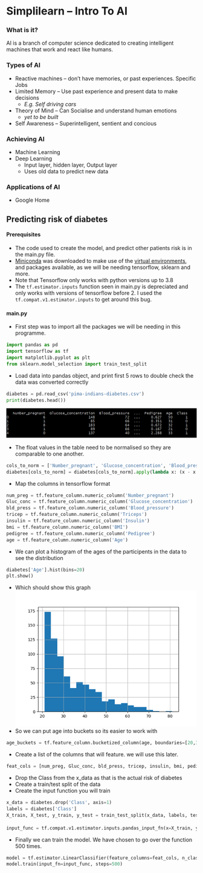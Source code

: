 # Simplilearn – Intro To AI

### What is it?
AI is a branch of computer science dedicated to creating intelligent machines that work and react like humans.

### Types of AI
-	Reactive machines – don’t have memories, or past experiences. Specific Jobs
-	Limited Memory – Use past experience and present data to make decisions 
	- _E.g. Self driving cars_
-	Theory of Mind – Can Socialise and understand human emotions
    - _yet to be built_
-	Self Awareness – Superintelligent, sentient and concious

### Achieving AI
-	Machine Learning
-	Deep Learning
	-	Input layer, hidden layer, Output layer
	-	Uses old data to predict new data

### Applications of AI
-	Google Home

## Predicting risk of diabetes
#### Prerequisites
- The code used to create the model, and predict other patients risk is in the main.py file.
- [Miniconda](https://docs.conda.io/en/latest/miniconda.html) was downloaded to make use of the [virtual environments](https://docs.conda.io/projects/conda/en/4.6.0/_downloads/52a95608c49671267e40c689e0bc00ca/conda-cheatsheet.pdf), and packages available, as we will be needing tensorflow, sklearn and more.
- Note that Tensorflow only works with python versions up to 3.8
- The ```tf.estimator.inputs``` function seen in main.py is depreciated and only works with versions of tensorflow before 2. I used the ```tf.compat.v1.estimator.inputs``` to get around this bug.

#### main.py
- First step was to import all the packages we will be needing in this programme.
```python
import pandas as pd
import tensorflow as tf
import matplotlib.pyplot as plt
from sklearn.model_selection import train_test_split
```
- Load data into pandas object, and print first 5 rows to double check the data was converted correctly
```py
diabetes = pd.read_csv('pima-indians-diabetes.csv')
print(diabetes.head())
```
![](img/tablehead.png)
- The float values in the table need to be normalised so they are comparable to one another.
```py
cols_to_norm = ['Number_pregnant', 'Glucose_concentration', 'Blood_pressure', 'Triceps', 'Insulin', 'BMI', 'Pedigree']
diabetes[cols_to_norm] = diabetes[cols_to_norm].apply(lambda x: (x - x.min()) / (x.max() - x.min()))
```
- Map the columns in tensorflow format
```py
num_preg = tf.feature_column.numeric_column('Number_pregnant')
Gluc_conc = tf.feature_column.numeric_column('Glucose_concentration')
bld_press = tf.feature_column.numeric_column('Blood_pressure')
tricep = tf.feature_column.numeric_column('Triceps')
insulin = tf.feature_column.numeric_column('Insulin')
bmi = tf.feature_column.numeric_column('BMI')
pedigree = tf.feature_column.numeric_column('Pedigree')
age = tf.feature_column.numeric_column('Age')
```
- We can plot a histogram of the ages of the participents in the data to see the distribution
```py
diabetes['Age'].hist(bins=20)
plt.show()
```
- Which should show this graph
![](img/figure_1.png)
- So we can put age into buckets so its easier to work with
```py
age_buckets = tf.feature_column.bucketized_column(age, boundaries=[20,30,40,50,60,80])
```
- Create a list of the columns that will feature. we will use this later.
```py
feat_cols = [num_preg, Gluc_conc, bld_press, tricep, insulin, bmi, pedigree, age_buckets]
```
- Drop the Class from the x_data as that is the actual risk of diabetes
- Create a train/test split of the data
- Create the input function you will train
```py
x_data = diabetes.drop('Class', axis=1)
labels = diabetes['Class']
X_train, X_test, y_train, y_test = train_test_split(x_data, labels, test_size=0.35, random_state=101)

input_func = tf.compat.v1.estimator.inputs.pandas_input_fn(x=X_train, y=y_train, batch_size=10, num_epochs=1000, shuffle=True)
```
- Finally we can train the model. We have chosen to go over the function 500 times.
```py
model = tf.estimator.LinearClassifier(feature_columns=feat_cols, n_classes=2)
model.train(input_fn=input_func, steps=500)
```
